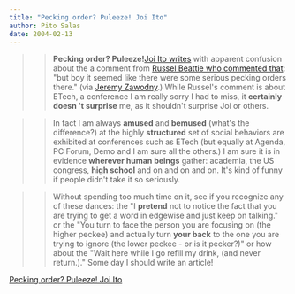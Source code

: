 ```yaml
---
title: "Pecking order? Puleeze! Joi Ito"
author: Pito Salas
date: 2004-02-13
---
```



>>

>> **Pecking order? Puleeze!**[Joi Ito
writes](<http://joi.ito.com/archives/2004/02/12/pecking_at_etech.html>) with
apparent confusion about the a comment from [Russel Beattie who commented
that](<http://www.russellbeattie.com/notebook/1006105.html>): "but boy it
seemed like there were some serious pecking orders there." (via [Jeremy
Zawodny](<http://jeremy.zawodny.com/blog/archives/001576.html>).) While
Russel's comment is about ETech, a conference I am really sorry I had to miss,
it **certainly doesn 't surprise** me, as it shouldn't surprise Joi or others.

>>

>>  
>
>>

>> In fact I am always **amused** and **bemused** (what's the difference?) at
the highly **structured** set of social behaviors are exhibited at conferences
such as ETech (but equally at Agenda, PC Forum, Demo and I am sure all the
others.) I am sure it is in evidence **wherever human beings** gather:
academia, the US congress, **high school** and on and on and on. It's kind of
funny if people didn't take it so seriously.

>>

>>  
>
>>

>> Without spending too much time on it, see if you recognize any of these
dances: the "I **pretend** not to notice the fact that you are trying to get a
word in edgewise and just keep on talking." or the "You turn to face the
person you are focusing on (the higher peckee) and actually turn **your back**
to the one you are trying to ignore (the lower peckee - or is it pecker?)" or
how about the "Wait here while I go refill my drink, (and never return.)."
Some day I should write an article!


[Pecking order? Puleeze! Joi Ito](None)

